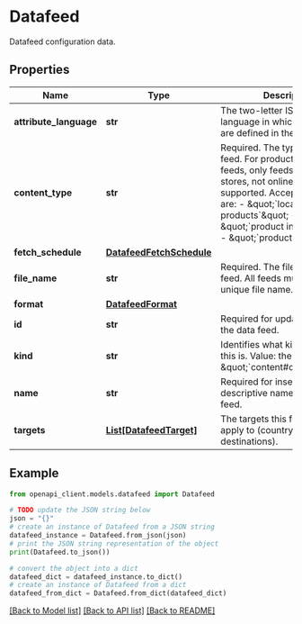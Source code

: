 # Datafeed

Datafeed configuration data.

## Properties

Name | Type | Description | Notes
------------ | ------------- | ------------- | -------------
**attribute_language** | **str** | The two-letter ISO 639-1 language in which the attributes are defined in the data feed. | [optional] 
**content_type** | **str** | Required. The type of data feed. For product inventory feeds, only feeds for local stores, not online stores, are supported. Acceptable values are: - \&quot;&#x60;local products&#x60;\&quot; - \&quot;&#x60;product inventory&#x60;\&quot; - \&quot;&#x60;products&#x60;\&quot;  | [optional] 
**fetch_schedule** | [**DatafeedFetchSchedule**](DatafeedFetchSchedule.md) |  | [optional] 
**file_name** | **str** | Required. The filename of the feed. All feeds must have a unique file name. | [optional] 
**format** | [**DatafeedFormat**](DatafeedFormat.md) |  | [optional] 
**id** | **str** | Required for update. The ID of the data feed. | [optional] 
**kind** | **str** | Identifies what kind of resource this is. Value: the fixed string \&quot;&#x60;content#datafeed&#x60;\&quot; | [optional] 
**name** | **str** | Required for insert. A descriptive name of the data feed. | [optional] 
**targets** | [**List[DatafeedTarget]**](DatafeedTarget.md) | The targets this feed should apply to (country, language, destinations). | [optional] 

## Example

```python
from openapi_client.models.datafeed import Datafeed

# TODO update the JSON string below
json = "{}"
# create an instance of Datafeed from a JSON string
datafeed_instance = Datafeed.from_json(json)
# print the JSON string representation of the object
print(Datafeed.to_json())

# convert the object into a dict
datafeed_dict = datafeed_instance.to_dict()
# create an instance of Datafeed from a dict
datafeed_from_dict = Datafeed.from_dict(datafeed_dict)
```
[[Back to Model list]](../README.md#documentation-for-models) [[Back to API list]](../README.md#documentation-for-api-endpoints) [[Back to README]](../README.md)


